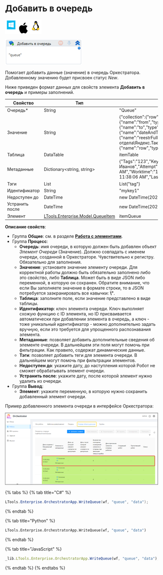# Добавить в очередь

![](<../../../../.gitbook/assets/image (100) (1) (1) (1) (1) (1) (284).png>)

![](<../../../../.gitbook/assets/image (375).png>)

Помогает добавить данные (значение) в очередь Оркестратора. Добавленному значению будет присвоен статус _New_.

Ниже приведен формат данных для свойств элемента **Добавить в очередь** и примеры заполнений.

| Свойство        | Тип                                                                                                                                      | Пример                                                                                                                                                                                                                                                                                                                                                                                                                                                                                                          |
| --------------- | ---------------------------------------------------------------------------------------------------------------------------------------- | --------------------------------------------------------------------------------------------------------------------------------------------------------------------------------------------------------------------------------------------------------------------------------------------------------------------------------------------------------------------------------------------------------------------------------------------------------------------------------------------------------------- |
| Очередь\*       | String                                                                                                                                   | "Queue"                                                                                                                                                                                                                                                                                                                                                                                                                                                                                                         |
| Значение        | String                                                                                                                                   | {"collection":{"row":{"field":\[{"name":"FIO","type":"text","value":"Иванов Иван Иванович"},{"name":"from","type":"text","value":"Москва, Улица, Номер дома"},{"name":"to","type":"text","value":"Санкт-Петербург,Улица, Номер дома"},{"name":"dateAndTime","type":"text","value":"23.08.2022 19:04"},{"name":"reestrFullPath","type":"text","value":"\\\of-FS-01\Common\Works\Название отдела\Яндекс.Такси реестр\реестры в оплату\яндекс\_такси\_август.xlsx"},{"name":"row","type":"text","value":"70"}]\}}} |
| Таблица         | DataTable                                                                                                                                | itemTable                                                                                                                                                                                                                                                                                                                                                                                                                                                                                                       |
| Метаданные      | Dictionary\<string, string>                                                                                                              | {"Tags":"123","KeyField":"FIO","KeyValue":"Иван Иванович Иванов","Attempt":"1","Loaded":"9/20/2022 4:31:12 PM","Completed":"9/20/2022 11:38:06 AM","Worktime":"1","Priority":"0","Prevworktime":"0","Attemptworktime":"1","Finished":"9/20/2022 11:38:06 AM","LastUpdated":"9/20/2022 11:38:06 AM"}                                                                                                                                                                                                             |
| Тэги            | List                                                                                                                                     | List{"tag"}                                                                                                                                                                                                                                                                                                                                                                                                                                                                                                     |
| Идентификатор   | String                                                                                                                                   | "mykey1"                                                                                                                                                                                                                                                                                                                                                                                                                                                                                                        |
| Недоступен до   | DateTime                                                                                                                                 | new DateTime(2022, 9, 19)                                                                                                                                                                                                                                                                                                                                                                                                                                                                                       |
| Устранить после | DateTime                                                                                                                                 | new DateTime(2022, 9, 21)                                                                                                                                                                                                                                                                                                                                                                                                                                                                                       |
| Элемент         | [LTools.Enterprise.Model.QueueItem](https://docs.primo-rpa.ru/primo-rpa/g\_elements/osnovnye-elementy/orkestrator/els\_queues/datatypes) | itemQueue                                                                                                                                                                                                                                                                                                                                                                                                                                                                                                       |

**Описание свойств**:

* Группа **Общие**: см. в разделе [**Работа с элементами**](https://docs.primo-rpa.ru/primo-rpa/primo-studio/process/elements).
* Группа **Процесс**:
  * **Очередь**: имя очереди, в которую должен быть добавлен объект _Элемент Очереди_ (Значение). Должно совпадать с именем очереди, созданной в Оркестраторе. Чувствительно к регистру. Обязательно для заполнения.
  * **Значение**: установите значение элементу очереди. Для корректной работы должно быть обязательно заполнено либо это свойство, либо **Таблица**. Может быть в виде JSON либо переменной, в которую он сохранен. Обратите внимание, что если Вы заполняете значение в формате строки, то в JSON потребуется заэкранировать все кавычки: **\\"**.
  * **Таблица**: заполните поле, если значение представлено в виде таблицы.
  * **Идентификатор**: ключ элемента очереди. Ключ выполняет схожую функцию с ID элемента, но ID присваивается автоматически при добавлении элемента в очередь, а ключ - тоже уникальный идентификатор - можно дополнительно задать вручную, если это требуется для упрощенного распознавания элемента.
  * **Метаданные**: позволяет добавить дополнительные сведения об элементе очереди. В дальнейшем эти поля могут помочь при фильтрации. Как правило, содержат динамические данные.
  * **Тэги**: позволяет добавить теги для элемента очереди. В дальнейшем могут помочь при фильтрации элементов.
  * **Недоступен до**: укажите дату, до наступления которой Робот не сможет обрабатывать элемент очереди.
  * **Устранить после**: укажите дату, после которой элемент нужно удалить из очереди.
* Группа **Вывод**:
  * **Элемент**: укажите переменную, в которую нужно сохранить добавленный элемент очереди.

Пример добавленного элемента очереди в интерфейсе Оркестратора:

![](<../../../../.gitbook/assets/оркестратор. элементы очереди.png>)

{% tabs %}
{% tab title="C#" %}
```csharp
LTools.Enterprise.OrchestratorApp.WriteQueue(wf, "queue", "data");
```
{% endtab %}

{% tab title="Python" %}
```python
LTools.Enterprise.OrchestratorApp.WriteQueue(wf, "queue", "data")
```
{% endtab %}

{% tab title="JavaScript" %}
```javascript
_lib.LTools.Enterprise.OrchestratorApp.WriteQueue(wf, "queue", "data");
```
{% endtab %}
{% endtabs %}
